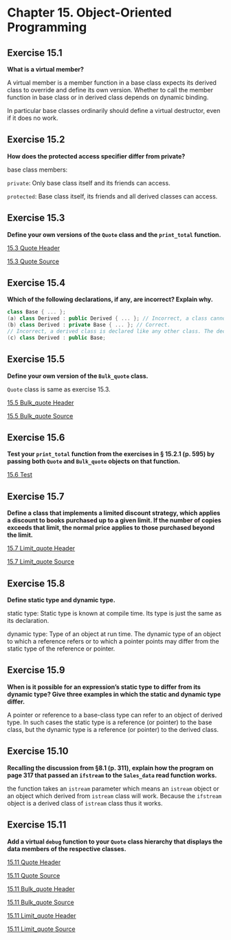 # Chapter 15. Object-Oriented Programming

## Exercise 15.1

**What is a virtual member?**

A virtual member is a member function in a base class expects its derived class to override and define its own version. Whether to call the member function in base class or in derived class depends on dynamic binding. 

In particular base classes ordinarily should define a virtual destructor, even if it does no work.

## Exercise 15.2

**How does the protected access specifier differ from private?**

base class members:

`private`: Only base class itself and its friends can access.

`protected`: Base class itself, its friends and all derived classes can access.

## Exercise 15.3

**Define your own versions of the `Quote` class and the `print_total` function.**

[15.3 Quote Header](https://github.com/Yunxiang-Li/Cpp_Primer/blob/master/Chapter%2015.%20Object-Oriented%20Programming/Codes/15.3%20Quote.hpp)

[15.3 Quote Source](https://github.com/Yunxiang-Li/Cpp_Primer/blob/master/Chapter%2015.%20Object-Oriented%20Programming/Codes/15.3%20Quote.cpp)

## Exercise 15.4

**Which of the following declarations, if any, are incorrect? Explain why.**

```cpp
class Base { ... };
(a) class Derived : public Derived { ... }; // Incorrect, a class cannot inherit itself.
(b) class Derived : private Base { ... }; // Correct.
// Incorrect, a derived class is declared like any other class. The declaration should only contain the class name.
(c) class Derived : public Base; 
```

## Exercise 15.5

**Define your own version of the `Bulk_quote` class.**

`Quote` class is same as exercise 15.3.

[15.5 Bulk_quote Header](https://github.com/Yunxiang-Li/Cpp_Primer/blob/master/Chapter%2015.%20Object-Oriented%20Programming/Codes/15.5%20Bulk_quote.hpp)

[15.5 Bulk_quote Source](https://github.com/Yunxiang-Li/Cpp_Primer/blob/master/Chapter%2015.%20Object-Oriented%20Programming/Codes/15.5%20Bulk_quote.cpp)

## Exercise 15.6

**Test your `print_total` function from the exercises in § 15.2.1 (p. 595) by passing both `Quote` and `Bulk_quote` objects on that function.**

[15.6 Test](https://github.com/Yunxiang-Li/Cpp_Primer/blob/master/Chapter%2015.%20Object-Oriented%20Programming/Codes/15.6%20main.cpp)

## Exercise 15.7

**Define a class that implements a limited discount strategy, which applies a discount to books purchased up to a given limit. If the number of copies exceeds that limit, the normal price applies to those purchased beyond the limit.**

[15.7 Limit_quote Header](https://github.com/Yunxiang-Li/Cpp_Primer/blob/master/Chapter%2015.%20Object-Oriented%20Programming/Codes/15.7%20Limit_quote.hpp)

[15.7 Limit_quote Source](https://github.com/Yunxiang-Li/Cpp_Primer/blob/master/Chapter%2015.%20Object-Oriented%20Programming/Codes/15.7%20Limit_quote.cpp)

## Exercise 15.8

**Define static type and dynamic type.**

static type: Static type is known at compile time. Its type is just the same as its declaration.

dynamic type: Type of an object at run time. The dynamic type of an object to which a reference refers or to which a pointer points may differ from the static type of the reference or pointer.

## Exercise 15.9

**When is it possible for an expression’s static type to differ from its dynamic type? Give three examples in which the static and dynamic type differ.**

A pointer or reference to a base-class type can refer to an object of derived type. In such cases the static type is a reference (or pointer) to the base class, but the dynamic type is a reference (or pointer) to the derived class.

## Exercise 15.10

**Recalling the discussion from §8.1 (p. 311), explain how the program on page 317 that passed an `ifstream` to the `Sales_data` read function works.**

the function takes an `istream` parameter which means an `istream` object or an object which derived from `istream` class will work. Because the `ifstream` object is a derived class of `istream` class thus it works.

## Exercise 15.11

**Add a virtual `debug` function to your `Quote` class hierarchy that displays the data members of the respective classes.**

[15.11 Quote Header](https://github.com/Yunxiang-Li/Cpp_Primer/blob/master/Chapter%2015.%20Object-Oriented%20Programming/Codes/15.11%20Quote.hpp)

[15.11 Quote Source](https://github.com/Yunxiang-Li/Cpp_Primer/blob/master/Chapter%2015.%20Object-Oriented%20Programming/Codes/15.11%20Quote.cpp)

[15.11 Bulk_quote Header](https://github.com/Yunxiang-Li/Cpp_Primer/blob/master/Chapter%2015.%20Object-Oriented%20Programming/Codes/15.11%20Bulk_quote.hpp)

[15.11 Bulk_quote Source](https://github.com/Yunxiang-Li/Cpp_Primer/blob/master/Chapter%2015.%20Object-Oriented%20Programming/Codes/15.11%20Bulk_quote.cpp)

[15.11 Limit_quote Header](https://github.com/Yunxiang-Li/Cpp_Primer/blob/master/Chapter%2015.%20Object-Oriented%20Programming/Codes/15.11%20Limit_quote.hpp)

[15.11 Limit_quote Source](https://github.com/Yunxiang-Li/Cpp_Primer/blob/master/Chapter%2015.%20Object-Oriented%20Programming/Codes/15.11%20Limit_quote.cpp)
